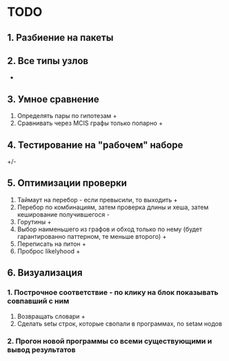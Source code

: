 # TODO

## 1. Разбиение на пакеты

## 2. Все типы узлов
+

## 3. Умное сравнение
1. Определять пары по гипотезам +
2. Сравнивать через MCIS графы только попарно +

## 4. Тестирование на "рабочем" наборе
+/-

## 5. Оптимизации проверки
1. Таймаут на перебор - если превысили, то выходить +
2. Перебор по комбинациям, затем проверка длины и хеша, затем кеширование получившегося -
3. Горутины +
4. Выбор наименьшего из графов и обход только по нему (будет гарантированно паттерном, те меньше второго) +
5. Переписать на питон +
6. Проброс likelyhood +

## 6. Визуализация

### 1. Построчное соответствие - по клику на блок показывать совпавший с ним
1. Возвращать словари +
2. Сделать setы строк, которые свопали в программах, по setам нодов
### 2. Прогон новой программы со всеми существующими и вывод результатов